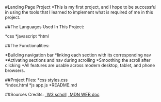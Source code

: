 #Landing Page Project
*This is my first project, and I hope to be successful in using the tools that I learned to implement what is required of me in this project.

##The Languages Used In This Project:

*css
*javascript
*html

##The Functionalities:

*Building navigation bar
*linking each section with its corresponding nav
*Activating sections and nav during scrolling
*Smoothing the scroll after clicking
*All features are usable across modern desktop, tablet, and phone browsers.

##Project Files:
*css
styles.css  
*index.html
*js
app.js
*README.md

##Sources Credits:
_[W3 scholl](https://www.w3schools.com/)
_[MDN WEB doc](https://developer.mozilla.org/en-US/)
